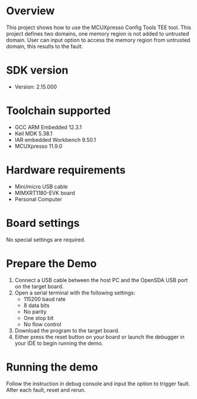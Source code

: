 Overview
========
This project shows how to use the MCUXpresso Config Tools TEE tool. This project
defines two domains, one memory region is not added to untrusted domain. User can
input option to access the memory region from untrusted domain, this results to
the fault.

SDK version
===========
- Version: 2.15.000

Toolchain supported
===================
- GCC ARM Embedded  12.3.1
- Keil MDK  5.38.1
- IAR embedded Workbench  9.50.1
- MCUXpresso  11.9.0

Hardware requirements
=====================
- Mini/micro USB cable
- MIMXRT1180-EVK board
- Personal Computer

Board settings
==============
No special settings are required.

Prepare the Demo
================
1.  Connect a USB cable between the host PC and the OpenSDA USB port on the target board. 
2.  Open a serial terminal with the following settings:
    - 115200 baud rate
    - 8 data bits
    - No parity
    - One stop bit
    - No flow control
3.  Download the program to the target board.
4.  Either press the reset button on your board or launch the debugger in your IDE to begin running the demo.

Running the demo
================
Follow the instruction in debug console and input the option to trigger fault.
After each fault, reset and rerun.
